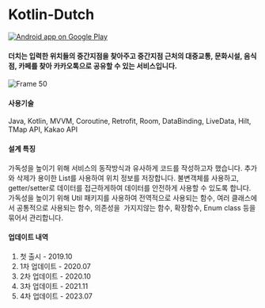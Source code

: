 # Kotlin-Dutch
<a href="https://play.google.com/store/apps/details?id=com.dutch2019">
  <img alt="Android app on Google Play" src="https://developer.android.com/images/brand/en_app_rgb_wo_45.png" />
  </a>  
   

#### 더치는 입력한 위치들의 중간지점을 찾아주고 중간지점 근처의 대중교통, 문화시설, 음식점, 카페를 찾아 카카오톡으로 공유할 수 있는 서비스입니다.
![Frame 50](https://github.com/dev210202/Kotlin-Dutch/assets/32587845/34d9fd1c-4440-4089-a616-a320c3e1bbe5)

#### 사용기술
Java, Kotlin, MVVM, Coroutine, Retrofit, Room, DataBinding, LiveData, Hilt, TMap API, Kakao API

#### 설계 특징
가독성을 높이기 위해 서비스의 동작방식과 유사하게 코드를 작성하고자 했습니다.
추가와 삭제가 용이한 List를 사용하여 위치 정보를 저장합니다.
불변객체를 사용하고, getter/setter로 데이터를 접근하게하여 데이터를 안전하게 사용할 수 있도록 합니다.
가독성을 높이기 위해 Util 패키지를 사용하여 전역적으로 사용되는 함수, 여러 클래스에서 공통적으로 사용되는 함수, 의존성을  가지지않는 함수, 확장함수, Enum class 등을 묶어서 관리합니다.

#### 업데이트 내역 
1. 첫 출시 - 2019.10
2. 1차 업데이트 - 2020.07
3. 2차 업데이트 - 2020.10
4. 3차 업데이트 - 2021.11
5. 4차 업데이트 - 2023.07
